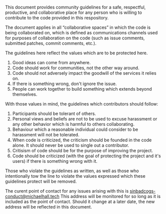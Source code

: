 
This document provides community guidelines for a safe, respectful, productive, and collaborative place for any person who is willing to contribute to the code provided in this respository. 

The document applies in all “collaborative spaces” in which the code is being collaborated on, which is defined as communications channels used for purposes of collaboration on the code (such as issue comments, submitted patches, commit comments, etc.).

The guidelines here reflect the values which are to be protected here.

1. Good ideas can come from anywhere.
2. Code should work for communities, not the other way around.
3. Code should not adversely impact the goodwill of the services it relies on.
4. If there is something wrong, don't ignore the issue.
5. People can work together to build something which extends beyond themselves.

With those values in mind, the guidelines which contributors should follow:

1. Participants should be tolerant of others.
2. Personal views and beliefs are not to be used to excuse harassment or any other behavior which is harmful to others collaborating.
3. Behaviour which a reasonable individual could consider to be harassment will not be tolerated.
4. When code is criticized, the criticism should be founded in the code alone. It should never be used to single out a contributor.
5. Critisism of code should be for the purpose of improving the project.
6. Code should be criticized (with the goal of protecting the project and it's users) if there is something wrong with it.

Those who violate the guidelines as written, as well as those who intentionally tow the line to violate the values expressed which these guidelines protect will be removed.

The curent point of contact for any issues arising with this is sinbadcogs-conduct@michaelhall.tech
This address will be monitored for so long as it is included as the point of contact.
Should it change at a later date, the new address will be reflected in this document.
